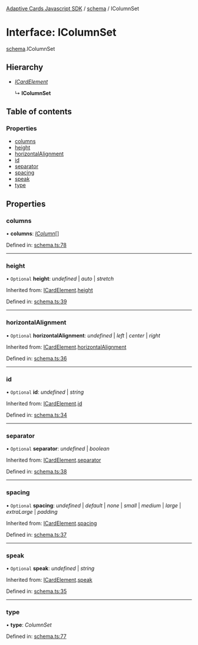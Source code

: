 [Adaptive Cards Javascript SDK](../README.md) / [schema](../modules/schema.md) / IColumnSet

# Interface: IColumnSet

[schema](../modules/schema.md).IColumnSet

## Hierarchy

* [*ICardElement*](schema.icardelement.md)

  ↳ **IColumnSet**

## Table of contents

### Properties

- [columns](schema.icolumnset.md#columns)
- [height](schema.icolumnset.md#height)
- [horizontalAlignment](schema.icolumnset.md#horizontalalignment)
- [id](schema.icolumnset.md#id)
- [separator](schema.icolumnset.md#separator)
- [spacing](schema.icolumnset.md#spacing)
- [speak](schema.icolumnset.md#speak)
- [type](schema.icolumnset.md#type)

## Properties

### columns

• **columns**: [*IColumn*](schema.icolumn.md)[]

Defined in: [schema.ts:78](https://github.com/microsoft/AdaptiveCards/blob/0938a1f10/source/nodejs/adaptivecards/src/schema.ts#L78)

___

### height

• `Optional` **height**: *undefined* \| *auto* \| *stretch*

Inherited from: [ICardElement](schema.icardelement.md).[height](schema.icardelement.md#height)

Defined in: [schema.ts:39](https://github.com/microsoft/AdaptiveCards/blob/0938a1f10/source/nodejs/adaptivecards/src/schema.ts#L39)

___

### horizontalAlignment

• `Optional` **horizontalAlignment**: *undefined* \| *left* \| *center* \| *right*

Inherited from: [ICardElement](schema.icardelement.md).[horizontalAlignment](schema.icardelement.md#horizontalalignment)

Defined in: [schema.ts:36](https://github.com/microsoft/AdaptiveCards/blob/0938a1f10/source/nodejs/adaptivecards/src/schema.ts#L36)

___

### id

• `Optional` **id**: *undefined* \| *string*

Inherited from: [ICardElement](schema.icardelement.md).[id](schema.icardelement.md#id)

Defined in: [schema.ts:34](https://github.com/microsoft/AdaptiveCards/blob/0938a1f10/source/nodejs/adaptivecards/src/schema.ts#L34)

___

### separator

• `Optional` **separator**: *undefined* \| *boolean*

Inherited from: [ICardElement](schema.icardelement.md).[separator](schema.icardelement.md#separator)

Defined in: [schema.ts:38](https://github.com/microsoft/AdaptiveCards/blob/0938a1f10/source/nodejs/adaptivecards/src/schema.ts#L38)

___

### spacing

• `Optional` **spacing**: *undefined* \| *default* \| *none* \| *small* \| *medium* \| *large* \| *extraLarge* \| *padding*

Inherited from: [ICardElement](schema.icardelement.md).[spacing](schema.icardelement.md#spacing)

Defined in: [schema.ts:37](https://github.com/microsoft/AdaptiveCards/blob/0938a1f10/source/nodejs/adaptivecards/src/schema.ts#L37)

___

### speak

• `Optional` **speak**: *undefined* \| *string*

Inherited from: [ICardElement](schema.icardelement.md).[speak](schema.icardelement.md#speak)

Defined in: [schema.ts:35](https://github.com/microsoft/AdaptiveCards/blob/0938a1f10/source/nodejs/adaptivecards/src/schema.ts#L35)

___

### type

• **type**: *ColumnSet*

Defined in: [schema.ts:77](https://github.com/microsoft/AdaptiveCards/blob/0938a1f10/source/nodejs/adaptivecards/src/schema.ts#L77)
